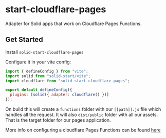 # start-cloudflare-pages

Adapter for Solid apps that work on Cloudflare Pages Functions.

## Get Started

Install `solid-start-cloudflare-pages`

Configure it in your vite config:
```js
import { defineConfig } from "vite";
import solid from "solid-start/vite";
import cloudflare from "solid-start-cloudflare-pages";

export default defineConfig({
  plugins: [solid({ adapter: cloudflare() })]
});
```

On build this will create a `functions` folder with our `[[path]].js` file which handles all the request. It will also `dist/public` folder with all our assets. That is the target folder for our pages application.

More info on configuring a cloudflare Pages Functions can be found
[here](https://developers.cloudflare.com/pages/platform/functions/)
